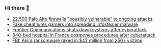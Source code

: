 ### Hi there 👋

<!--START_SECTION:feed-->
* [22,500 Palo Alto firewalls "possibly vulnerable" to ongoing attacks](https://www.bleepingcomputer.com/news/security/22-500-palo-alto-firewalls-possibly-vulnerable-to-ongoing-attacks/)
* [Fake cheat lures gamers into spreading infostealer malware](https://www.bleepingcomputer.com/news/security/fake-cheat-lures-gamers-into-spreading-infostealer-malware/)
* [Frontier Communications shuts down systems after cyberattack](https://www.bleepingcomputer.com/news/security/frontier-communications-shuts-down-systems-after-cyberattack/)
* [840-bed hospital in France postpones procedures after cyberattack](https://www.bleepingcomputer.com/news/security/chc-sv-hospital-in-france-postpones-procedures-after-cyberattack/)
* [FBI: Akira ransomware raked in $42 million from 250+ victims](https://www.bleepingcomputer.com/news/security/fbi-akira-ransomware-raked-in-42-million-from-250-plus-victims/)
<!--END_SECTION:feed-->

<!--
**frankenk/frankenk** is a ✨ _special_ ✨ repository because its `README.md` (this file) appears on your GitHub profile.

Here are some ideas to get you started:

- 🔭 I’m currently working on ...
- 🌱 I’m currently learning ...
- 👯 I’m looking to collaborate on ...
- 🤔 I’m looking for help with ...
- 💬 Ask me about ...
- 📫 How to reach me: ...
- 😄 Pronouns: ...
- ⚡ Fun fact: ...
-->



